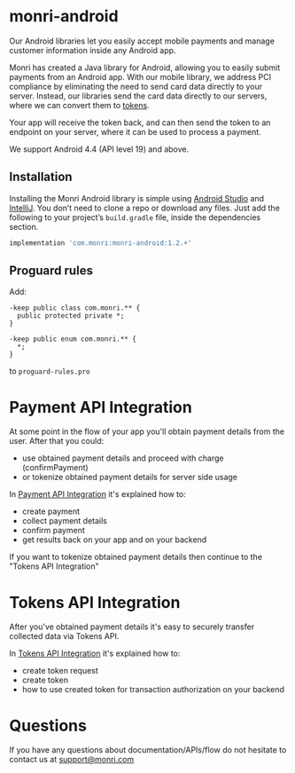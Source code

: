 # monri-android
Our Android libraries let you easily accept mobile payments and manage customer information inside any Android app.

Monri has created a Java library for Android, allowing you to easily submit payments from an Android app. With our mobile library, we address PCI compliance by eliminating the need to send card data directly to your server. Instead, our libraries send the card data directly to our servers, where we can convert them to [tokens](https://monri.com/docs/api#tokens).

Your app will receive the token back, and can then send the token to an endpoint on your server, where it can be used to process a payment.

We support Android 4.4 (API level 19) and above.

## Installation[](https://monri.com/docs/mobile/android#installation)

Installing the Monri Android library is simple using  [Android Studio](https://developer.android.com/studio/intro)  and  [IntelliJ](https://www.jetbrains.com/help/idea/getting-started-with-android-development.html). You don’t need to clone a repo or download any files. Just add the following to your project’s  `build.gradle`  file, inside the dependencies section.

```gradle
implementation 'com.monri:monri-android:1.2.+'
```

## Proguard rules

Add:
```
-keep public class com.monri.** {
  public protected private *;
}

-keep public enum com.monri.** {
  *;
}
```
to `proguard-rules.pro`

# Payment API Integration

At some point in the flow of your app you'll obtain payment details from the user. After that you could:
- use obtained payment details and proceed with charge (confirmPayment)
- or tokenize obtained payment details for server side usage

In [Payment API Integration](https://github.com/MonriPayments/monri-android/wiki/Payment-API-Integration) it's explained how to:
- create payment
- collect payment details
- confirm payment
- get results back on your app and on your backend

If you want to tokenize obtained payment details then continue to the "Tokens API Integration"

# Tokens API Integration

After you've obtained payment details it's easy to securely transfer collected data via Tokens API.

In [Tokens API Integration](https://github.com/MonriPayments/monri-android/wiki/Tokens-API-Integration) it's explained how to:
- create token request
- create token
- how to use created token for transaction authorization on your backend

# Questions

If you have any questions about documentation/APIs/flow do not hesitate to contact us at support@monri.com
